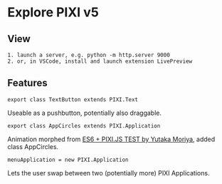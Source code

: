 # Explore PIXI v5

## View

    1. launch a server, e.g. python -m http.server 9000
    2. or, in VSCode, install and launch extension LivePreview

## Features

`export class TextButton extends PIXI.Text`

Useable as a pushbutton, potentially also draggable.

`export class AppCircles extends PIXI.Application`

Animation morphed from [ES6 + PIXI.JS TEST by Yutaka Moriya](https://codepen.io/yutakam80/pen/EVodQJ),
added class AppCircles.

`menuApplication = new PIXI.Application`

Lets the user swap between two (potentially more) PIXI Applications.
